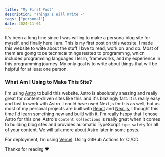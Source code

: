 ```yaml
---
title: "My First Post"
description: "Things I Will Write ✍️"
tags: ["personal"]
date: 2024-11-01
---
```


It's been a long time since I was willing to make a personal blog site for myself, and finally here I am. This is my first post on this website. I made this website to write about the stuff I love to read, work on, and do. Most of them are going to be technical things related to programming, which includes programming languages I learn, frameworks, and my experience in this programming journey. My only goal is to write about things that will be helpful for at least one person.

### What Am I Using to Make This Site?

I'm using [Astro](https://astro.build) to build this website. Astro is absolutely amazing and really great for content-driven sites like this, and it's blazingly fast. It is really easy and fast to work with Astro. I could have used Next.js for this as well, but as most of my personal projects are built with [React](https://react.dev) and [Next.js](https://nextjs.org), I thought this time I'd learn something new and build with it. I'm really happy that I chose Astro for this one. Astro's `Content Collections` is really great when it comes to building blog sites and provides automatic TypeScript `type-safety` for all of your content. We will talk more about Astro later in some posts.

For deployment, I'm using [Vercel](https://vercel.com). Using GitHub Actions for CI/CD.

Thanks for reading ❤️
